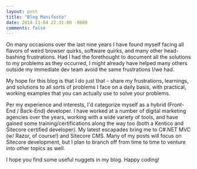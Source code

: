 ```yaml
---
layout: post
title: "Blog Manifesto"
date: 2014-11-04 22:31:00 -0600
comments: false
---
```


On many occasions over the last nine years I have found myself facing all flavors of weird browser quirks, software quirks, and many other head-bashing frustrations. Had I had the forethought to document all the solutions to my problems as they occurred, I might already have helped many others outside my immediate dev team avoid the same frustrations I/we had.

My hope for this blog is that I do just that - share my frustrations, learnings, and solutions to all sorts of problems I face on a daily basis, with practical, working examples that you can actually use to solve your problems.

Per my experience and interests, I'd categorize myself as a hybrid (Front-End / Back-End) developer. I have worked at a number of digital marketing agencies over the years, working with a wide variety of tools, and have gained some training/certifications along the way too (both a Kentico and Sitecore certified developer). My latest escapades bring me to C#.NET MVC (w/ Razor, of course!) and Sitecore CMS. Many of my posts will focus on Sitecore development, but I plan to branch off from time to time to venture into other topics as well.

I hope you find some useful nuggets in my blog. Happy coding!	